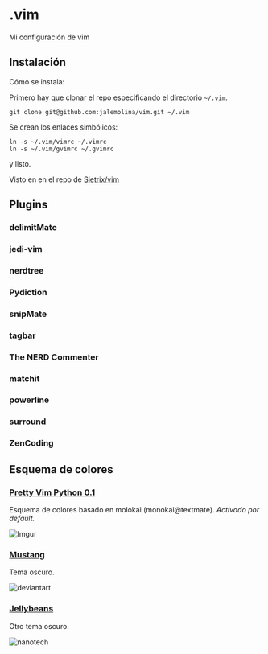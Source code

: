 .vim
====

Mi configuración de vim

Instalación
-----------

Cómo se instala:

Primero hay que clonar el repo especificando el directorio `~/.vim`.

`git clone git@github.com:jalemolina/vim.git ~/.vim`

Se crean los enlaces simbólicos:

```
ln -s ~/.vim/vimrc ~/.vimrc
ln -s ~/.vim/gvimrc ~/.gvimrc
```

y listo.

Visto en en el repo de [Sietrix/vim](https://github.com/Sietrix/vim.git "Sietrix / vim")

Plugins
-------

### delimitMate

### jedi-vim

### nerdtree

### Pydiction

### snipMate

### tagbar

### The NERD Commenter

### matchit

### powerline

### surround

### ZenCoding

Esquema de colores
------------------

### [Pretty Vim Python 0.1](https://github.com/pfdevilliers/Pretty-Vim-Python.git "pfdevilliers / Pretty-Vim-Python")
Esquema de colores basado en molokai (monokai@textmate).
*Activado por default.*

![Imgur](http://i.imgur.com/RQ9mt.png)

### [Mustang](http://www.vim.org/scripts/script.php?script_id=2758 "vim-mustang")
Tema oscuro.

![deviantart](http://fc03.deviantart.net/fs36/i/2008/269/1/d/Mustang_Vim_Colorscheme_by_hcalves.png)

### [Jellybeans](http://www.vim.org/scripts/script.php?script_id=2758 "jellybeans.vim")

Otro tema oscuro.

![nanotech](http://nanotech.nanotechcorp.net/downloads/jellybeans-preview.png)
